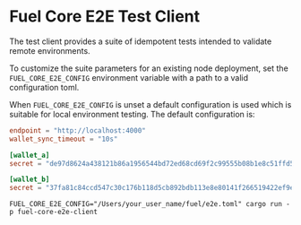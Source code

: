 # Fuel Core E2E Test Client

The test client provides a suite of idempotent tests intended to validate remote environments.

To customize the suite parameters for an existing node deployment, set the `FUEL_CORE_E2E_CONFIG` environment variable with a path to a valid configuration toml.

When `FUEL_CORE_E2E_CONFIG` is unset a default configuration is used which is suitable for local environment testing. The default configuration is:

```toml
endpoint = "http://localhost:4000"
wallet_sync_timeout = "10s"

[wallet_a]
secret = "de97d8624a438121b86a1956544bd72ed68cd69f2c99555b08b1e8c51ffd511c"

[wallet_b]
secret = "37fa81c84ccd547c30c176b118d5cb892bdb113e8e80141f266519422ef9eefd"
```

```shell
FUEL_CORE_E2E_CONFIG="/Users/your_user_name/fuel/e2e.toml" cargo run -p fuel-core-e2e-client
```